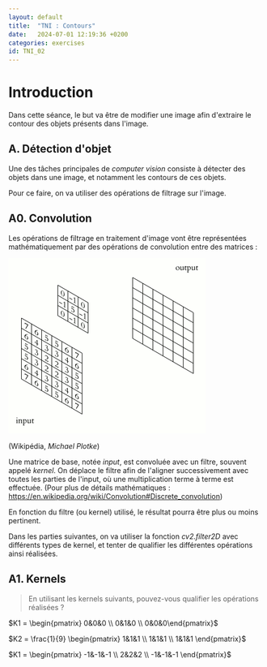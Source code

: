 ```yaml
---
layout: default
title:  "TNI : Contours"
date:   2024-07-01 12:19:36 +0200
categories: exercises
id: TNI_02
---
```


# Introduction

Dans cette séance, le but va être de modifier une image afin d'extraire le contour des objets présents dans l'image.

## A. Détection d'objet

Une des tâches principales de *computer vision* consiste à détecter des objets dans une image, et notamment les contours de ces objets. 

Pour ce faire, on va utiliser des opérations de filtrage sur l'image. 

## A0. Convolution

Les opérations de filtrage en traitement d'image vont être représentées mathématiquement par des opérations de convolution entre des matrices : 

![](./2D_Convolution_Animation.gif)

(Wikipédia, *Michael Plotke*)

Une matrice de base, notée *input*, est convoluée avec un filtre, souvent appelé *kernel*. On déplace le filtre afin de l'aligner successivement avec toutes les parties de l'input, où une multiplication terme à terme est effectuée. (Pour plus de détails mathématiques : https://en.wikipedia.org/wiki/Convolution#Discrete_convolution)

En fonction du filtre (ou kernel) utilisé, le résultat pourra être plus ou moins pertinent.

Dans les parties suivantes, on va utiliser la fonction *cv2.filter2D* avec différents types de kernel, et tenter de qualifier les différentes opérations ainsi réalisées. 

## A1. Kernels

> En utilisant les kernels suivants, pouvez-vous qualifier les opérations réalisées ? 

$K1 = \begin{pmatrix} 0&0&0 \\ 0&1&0 \\ 0&0&0\end{pmatrix}$

$K2 = \frac{1}{9} \begin{pmatrix} 1&1&1 \\ 1&1&1 \\ 1&1&1 \end{pmatrix}$

$K1 = \begin{pmatrix} -1&-1&-1 \\ 2&2&2 \\ -1&-1&-1 \end{pmatrix}$